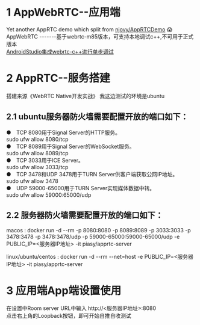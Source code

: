 # 1 AppWebRTC--应用端

Yet another AppRTC demo which split from [njovy/AppRTCDemo](https://github.com/njovy/AppRTCDemo) 😱 <br>
AppWebRTC     -------基于webrtc-m85版本，可支持本地调试c++,不可用于正式版本 <br>
[AndroidStudio集成webrtc-c++进行单步调试](https://webrtc.mthli.com/basic/webrtc-breakpoint/)

# 2 AppRTC--服务搭建
搭建来源《WebRTC Native开发实战》
我这边测试的环境是ubuntu
## 2.1 ubuntu服务器防火墙需要配置开放的端口如下：
●　TCP 8080用于Signal Server的HTTP服务。<br>
sudo ufw allow 8080/tcp<br>
●　TCP 8089用于Signal Server的WebSocket服务。<br>
sudo ufw allow 8089/tcp<br>
●　TCP 3033用于ICE Server。<br>
sudo ufw allow 3033/tcp<br>
●　TCP 3478和UDP 3478用于TURN Server供客户端获取公网IP地址。<br>
sudo ufw allow 3478<br>
●　UDP 59000-65000用于TURN Server实现媒体数据中转。<br>
sudo ufw allow 59000:65000/udp<br>

## 2.2 服务器防火墙需要配置开放的端口如下：
macos : docker run -d --rm -p 8080:8080 -p 8089:8089 -p 3033:3033 -p 3478:3478 -p 3478:3478/udp -p 59000-65000:59000-65000/udp -e PUBLIC_IP=<服务器IP地址> -it piasy/apprtc-server <br>

linux/ubuntu/centos : docker run -d --rm --net=host -e PUBLIC_IP=<服务器IP地址>  -it piasy/apprtc-server

# 3 应用端App端设置使用
在设置中Room server URL中输入 http://<服务器IP地址>:8080 <br>
点击右上角的Loopback按钮，即可开始自推自收测试

